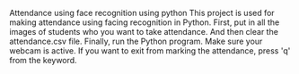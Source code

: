 Attendance using face recognition using python
This project is used for making attendance using facing recognition in Python.
First, put in all the images of students who you want to take attendance. And then clear the attendance.csv file. Finally, run the Python program. Make sure your webcam is active. If you want to exit from marking the attendance, press 'q' from the keyword.